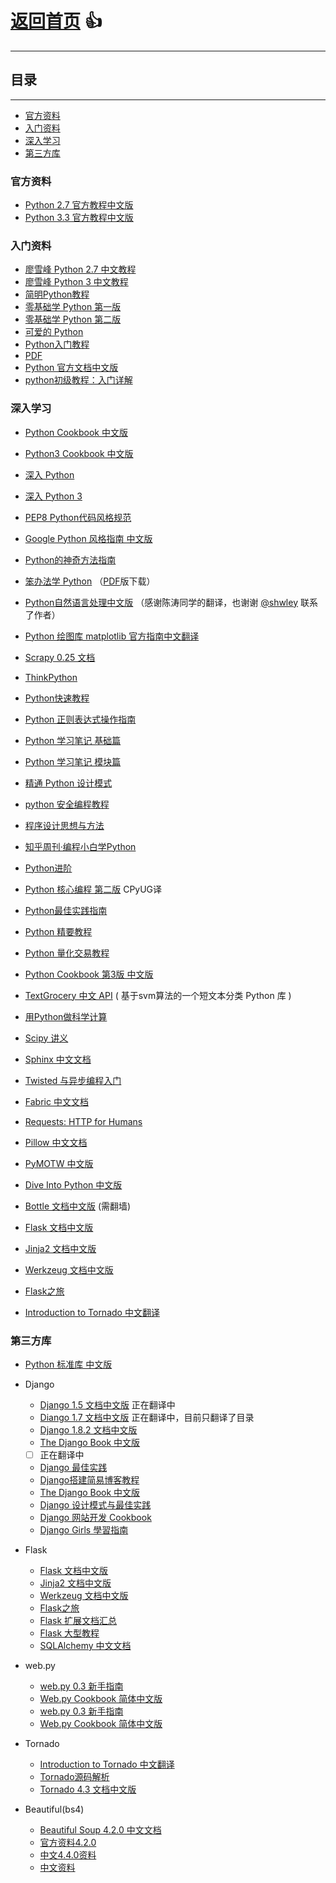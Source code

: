 # [返回首页](./../../../README.md) :+1:
---
## 目录
---
- [官方资料](#官方资料)
- [入门资料](#入门资料)
- [深入学习](#深入学习)
- [第三方库](#第三方库)

### 官方资料
- [Python 2.7 官方教程中文版](http://www.pythondoc.com/pythontutorial27/index.html)
- [Python 3.3 官方教程中文版](http://www.pythondoc.com/pythontutorial3/index.html)

### 入门资料
- [廖雪峰 Python 2.7 中文教程](http://www.liaoxuefeng.com/wiki/001374738125095c955c1e6d8bb493182103fac9270762a000)
- [廖雪峰 Python 3 中文教程](http://www.liaoxuefeng.com/wiki/0014316089557264a6b348958f449949df42a6d3a2e542c000)
- [简明Python教程](http://www.kuqin.com/abyteofpython_cn/)
- [零基础学 Python 第一版](http://www.kancloud.cn/kancloud/python-basic)
- [零基础学 Python 第二版](http://www.kancloud.cn/kancloud/starter-learning-python)
- [可爱的 Python](http://lovelypython.readthedocs.org/en/latest/)
- [Python入门教程](http://liam0205.me/2013/11/02/Python-tutorial-zh_cn/)
- [PDF](http://liam0205.me/attachment/Python/The_Python_Tutorial_zh-cn.pdf)
- [Python 官方文档中文版](http://data.digitser.net/zh-CN/python_index.html)
- [python初级教程：入门详解](http://www.crifan.com/files/doc/docbook/python_beginner_tutorial/release/html/python_beginner_tutorial.html)

### 深入学习
- [Python Cookbook 中文版](http://www.kancloud.cn/thinkphp/python-cookbook)
- [Python3 Cookbook 中文版](https://github.com/yidao620c/python3-cookbook)
- [深入 Python](http://www.kuqin.com/docs/diveintopythonzh-cn-5.4b/html/toc/)
- [深入 Python 3](http://old.sebug.net/paper/books/dive-into-python3/)
- [PEP8 Python代码风格规范](https://code.google.com/p/zhong-wiki/wiki/PEP8)
- [Google Python 风格指南 中文版](http://zh-google-styleguide.readthedocs.org/en/latest/google-python-styleguide/)
- [Python的神奇方法指南](http://article.yeeyan.org/view/311527/287706)
- [笨办法学 Python](http://sebug.net/paper/books/LearnPythonTheHardWay/) （[PDF](http://liam0205.me/attachment/Python/PyHardWay/Learn_Python_The_Hard_Way_zh-cn.pdf)版下载）
- [Python自然语言处理中文版](http://pan.baidu.com/s/1qW4pvnY) （感谢陈涛同学的翻译，也谢谢 [@shwley](https://github.com/shwley) 联系了作者）
- [Python 绘图库 matplotlib 官方指南中文翻译](http://liam0205.me/2014/09/11/matplotlib-tutorial-zh-cn/)
- [Scrapy 0.25 文档](http://scrapy-chs.readthedocs.org/zh_CN/latest/)
- [ThinkPython](https://github.com/carfly/thinkpython-cn)
- [Python快速教程](http://www.cnblogs.com/vamei/archive/2012/09/13/2682778.html)
- [Python 正则表达式操作指南](http://wiki.ubuntu.org.cn/Python正则表达式操作指南)

- [Python 学习笔记 基础篇](http://www.kuqin.com/docs/pythonbasic.html)
- [Python 学习笔记 模块篇](http://www.kuqin.com/docs/pythonmodule.html)
- [精通 Python 设计模式](https://github.com/cundi/Mastering.Python.Design.Patterns)
- [python 安全编程教程](https://github.com/smartFlash/pySecurity)
- [程序设计思想与方法](https://www.gitbook.com/book/wizardforcel/sjtu-cs902-courseware/details)
- [知乎周刊·编程小白学Python](https://read.douban.com/ebook/16691849/)
- [Python进阶](https://www.gitbook.com/book/eastlakeside/interpy-zh/details)
- [Python 核心编程 第二版](https://wizardforcel.gitbooks.io/core-python-2e/content/) CPyUG译
- [Python最佳实践指南](http://pythonguidecn.readthedocs.io/zh/latest/)
- [Python 精要教程](https://www.gitbook.com/book/wizardforcel/python-essential-tutorial/details)
- [Python 量化交易教程](https://www.gitbook.com/book/wizardforcel/python-quant-uqer/details)
- [Python Cookbook 第3版 中文版](http://python3-cookbook.readthedocs.org/zh_CN/latest/)
- [TextGrocery 中文 API](http://textgrocery.readthedocs.org/zh/latest/index.html) ( 基于svm算法的一个短文本分类 Python 库 )
- [用Python做科学计算](http://old.sebug.net/paper/books/scipydoc)
- [Scipy 讲义](https://github.com/cloga/scipy-lecture-notes_cn)
- [Sphinx 中文文档](http://www.pythondoc.com/sphinx/index.html)
- [Twisted 与异步编程入门](http://likebeta.gitbooks.io/twisted-intro-cn/)
- [Fabric 中文文档](http://fabric-chs.readthedocs.org)
- [Requests: HTTP for Humans](http://requests-docs-cn.readthedocs.org/zh_CN/latest/)
- [Pillow 中文文档](http://pillow-cn.readthedocs.org/en/latest/#)
- [PyMOTW 中文版](http://pymotwcn.readthedocs.org/en/latest/index.html)
- [Dive Into Python 中文版](http://woodpecker.org.cn/diveintopython/)
- [Bottle 文档中文版](https://associates.amazon.cn/gp/associates/network/main.html) (需翻墙)
- [Flask 文档中文版](http://docs.jinkan.org/docs/flask/)
- [Jinja2 文档中文版](http://docs.jinkan.org/docs/jinja2/)
- [Werkzeug 文档中文版](http://werkzeug-docs-cn.readthedocs.org/zh_CN/latest/)
- [Flask之旅](http://spacewander.github.io/explore-flask-zh)
- [Introduction to Tornado 中文翻译](http://demo.pythoner.com/itt2zh/index.html)


### 第三方库
- [Python 标准库 中文版](http://old.sebug.net/paper/books/python/%E3%80%8APython%E6%A0%87%E5%87%86%E5%BA%93%E3%80%8B%E4%B8%AD%E6%96%87%E7%89%88.pdf)
- Django
    - [Django 1.5 文档中文版](http://django-chinese-docs.readthedocs.org/en/latest/) 正在翻译中
    - [Diango 1.7 文档中文版](http://django-1-7-doc.coding.io/)  正在翻译中，目前只翻译了目录
    - [Django 1.8.2 文档中文版](http://python.usyiyi.cn/django/index.html)
    - [The Django Book 中文版](http://djangobook.py3k.cn/2.0/)
    - [ ] 正在翻译中
    - [Django 最佳实践](https://github.com/yangyubo/zh-django-best-practices)
    - [Django搭建简易博客教程](https://www.gitbook.com/book/andrew-liu/django-blog/details)
    - [The Django Book 中文版](http://djangobook.py3k.cn/2.0/)
    - [Django 设计模式与最佳实践](https://github.com/cundi/Django-Design-Patterns-and-Best-Practices)
    - [Django 网站开发 Cookbook](https://github.com/cundi/Web.Development.with.Django.Cookbook)
    - [Django Girls 學習指南](https://www.gitbook.com/book/djangogirlstaipei/django-girls-taipei-tutorial/details)
- Flask
    - [Flask 文档中文版](http://docs.jinkan.org/docs/flask/)
    - [Jinja2 文档中文版](http://docs.jinkan.org/docs/jinja2/)
    - [Werkzeug 文档中文版](http://werkzeug-docs-cn.readthedocs.org/zh_CN/latest/)
    - [Flask之旅](http://spacewander.github.io/explore-flask-zh/)
    - [Flask 扩展文档汇总](https://www.gitbook.com/book/wizardforcel/flask-extension-docs/details)
    - [Flask 大型教程](http://www.pythondoc.com/flask-mega-tutorial/index.html)
    - [SQLAlchemy 中文文档](https://github.com/sixu05202004/sqlalchemy-docs-cn)
- web.py
    - [web.py 0.3 新手指南](http://webpy.org/tutorial3.zh-cn)
    - [Web.py Cookbook 简体中文版](http://webpy.org/cookbook/index.zh-cn)
    - [web.py 0.3 新手指南](http://webpy.org/tutorial3.zh-cn)
    - [Web.py Cookbook 简体中文版](http://webpy.org/cookbook/index.zh-cn)
- Tornado
    - [Introduction to Tornado 中文翻译](http://demo.pythoner.com/itt2zh/index.html)
    - [Tornado源码解析](http://www.nowamagic.net/academy/detail/13321002)
    - [Tornado 4.3 文档中文版](https://tornado-zh.readthedocs.org/zh/latest/)

- Beautiful(bs4)
    - [Beautiful Soup 4.2.0 中文文档](http://beautifulsoup.readthedocs.org/zh_CN/latest/)
    - [官方资料4.2.0](https://www.crummy.com/software/BeautifulSoup/bs4/doc/index.zh.html)
    - [中文4.4.0资料](http://beautifulsoup.readthedocs.io/zh_CN/latest/#id14)
    - [中文资料](https://www.crummy.com/software/BeautifulSoup/bs3/documentation.zh.html#Similar%20libraries)
